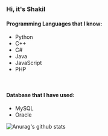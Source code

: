 ### Hi, it's Shakil

#### Programming Languages that I know:<br>
- Python
- C++
- C#
- Java
- JavaScript
- PHP
<br>

#### Database that I have used:<br>
- MySQL
- Oracle



![Anurag's github stats](https://github-readme-stats.vercel.app/api?username=ShakilShaikh&show_icons=true&theme=merko)
<!--
**ShakilShaikh/ShakilShaikh** is a ✨ _special_ ✨ repository because its `README.md` (this file) appears on your GitHub profile. ark&text_color=2cbe4e&title_color=2cbe4e

Here are some ideas to get you started:

- 🔭 I’m currently working on ...
- 🌱 I’m currently learning ...
- 👯 I’m looking to collaborate on ...
- 🤔 I’m looking for help with ...
- 💬 Ask me about ...
- 📫 How to reach me: ...
- 😄 Pronouns: ...
- ⚡ Fun fact: ...
- 👋, ---
-->
